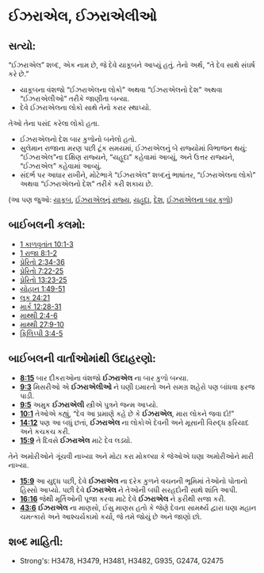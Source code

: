 # ઈઝરાએલ, ઈઝરાએલીઓ 

## સત્યો: 

“ઈઝરાએલ” શબ્દ, એક નામ છે, જે દેવે યાકૂબને આપ્યું હતું.
તેનો અર્થ, “તે દેવ સાથે સંઘર્ષ કરે છે.”

* યાકૂબના વંશજો “ઈઝરાએલના લોકો” અથવા “ઈઝરાએલનો દેશ” અથવા “ઈઝરાએલીઓ” તરીકે જાણીતા બન્યા.
* દેવે ઈઝરાએલના લોકો સાથે તેનો કરાર સ્થાપ્યો.

તેઓ તેના પસંદ કરેલા લોકો હતા.

* ઈઝરાએલનો દેશ બાર કુળોનો બનેલો હતો.
* સુલેમાન રાજાના મરણ પછી ટૂંક સમયમાં, ઈઝરાએલનું બે રાજ્યોમાં વિભાજન થયું: “ઈઝરાએલ”ના દક્ષિણ રાજ્યને, “યહૂદા” કહેવામાં આવ્યું, અને ઉત્તર રાજ્યને, “ઈઝરાએલ” કહેવામાં આવ્યું.
* સંદર્ભ પર આધાર રાખીને, મોટેભાગે “ઈઝરાએલ” શબ્દનું ભાષાંતર, “ઈઝરાએલના લોકો” અથવા “ઈઝરાએલનો દેશ” તરીકે કરી શકાય છે.

(આ પણ જુઓ: [યાકૂબ](../names/jacob.md), [ઈઝરાએલનું રાજ્ય](../names/kingdomofisrael.md), [યહૂદા](../names/kingdomofjudah.md), [દેશ](../other/nation.md), [ઈઝરાએલના બાર કુળો](../other/12tribesofisrael.md))

## બાઈબલની કલમો: 

* [1 કાળવૃતાંત 10:1-3](rc://gu/tn/help/1ch/10/01)
* [1 રાજા 8:1-2](rc://gu/tn/help/1ki/08/01)
* [પ્રેરિતો 2:34-36](rc://gu/tn/help/act/02/34)
* [પ્રેરિતો 7:22-25](rc://gu/tn/help/act/07/22)
* [પ્રેરિતો 13:23-25](rc://gu/tn/help/act/13/23)
* [યોહાન 1:49-51](rc://gu/tn/help/jhn/01/49)
* [લૂક 24:21](rc://gu/tn/help/luk/24/21)
* [માર્ક 12:28-31](rc://gu/tn/help/mrk/12/28)
* [માથ્થી 2:4-6](rc://gu/tn/help/mat/02/04)
* [માથ્થી 27:9-10](rc://gu/tn/help/mat/27/09)
* [ફિલિપ્પી 3:4-5](rc://gu/tn/help/php/03/04)

## બાઈબલની વાર્તાઓમાંથી ઉદાહરણો: 

* __[8:15](rc://gu/tn/help/obs/08/15)__ બાર દીકરાઓના વંશજો __ઈઝરાએલ__ ના બાર કુળો બન્યા.
* __[9:3](rc://gu/tn/help/obs/09/03)__ મિસરીઓ એ __ઈઝરાએલીઓ__ ને ઘણી ઇમારતો અને સમગ્ર શહેરો પણ બાંધવા ફરજ પાડી.
* __[9:5](rc://gu/tn/help/obs/09/05)__ અમુક __ઈઝરાએલી__ સ્ત્રીએ પુત્રને જન્મ આપ્યો.
* __[10:1](rc://gu/tn/help/obs/10/01)__ તેઓએ કહ્યું, “દેવ આ પ્રમાણે કહે છે કે __ઈઝરાએલ__, મારા લોકને જવા દો!”
* __[14:12](rc://gu/tn/help/obs/14/12)__ પણ આ બધું છતાં, __ઈઝરાએલ__ ના લોકોએ દેવની અને મૂસાની વિરુદ્ધ ફરિયાદ અને કચકચ કરી.
* __[15:9](rc://gu/tn/help/obs/15/09)__ તે દિવસે __ઈઝરાએલ__ માટે દેવ લડ્યો.

તેને અમોરીઓને ગૂંચવી નાખ્યા અને મોટા કરા મોકલ્યા કે જેઓએ ઘણા અમોરીઓને મારી નાખ્યા.

* __[15:9](rc://gu/tn/help/obs/15/12)__ આ યુદ્ધ પછી, દેવે __ઈઝરાએલ__ ના દરેક કુળને વચનની ભૂમિમાં તેઓનો પોતાનો હિસ્સો આપ્યો. પછી દેવે __ઈઝરાએલ__ ને તેઓની બધી સરહદોની સાથે શાંતિ આપી.
* __[16:16](rc://gu/tn/help/obs/16/16)__ જેથી મૂર્તિઓની પૂજા કરવા માટે દેવે __ઈઝરાએલ__ ને  ફરીથી સજા કરી.
* __[43:6](rc://gu/tn/help/obs/43/06)__ __ઈઝરાએલ__ ના માણસો, ઈસુ માણસ હતો કે જેણે દેવના સામર્થ્ય દ્વારા ઘણા મહાન ચમત્કારો અને આશ્ચર્યકામો કર્યા, જે તમે જોયું છે અને જાણો છો.

## શબ્દ માહિતી: 

* Strong's: H3478, H3479, H3481, H3482, G935, G2474, G2475
